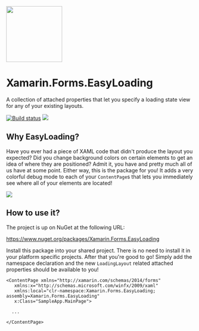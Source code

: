 <img src="https://github.com/sthewissen/Xamarin.Forms.EasyLoading/blob/master/images/icon.png" width="150px" />

# Xamarin.Forms.EasyLoading
A collection of attached properties that let you specify a loading state view for any of your existing layouts.

[![Build status](https://sthewissen.visualstudio.com/EasyLoading/_apis/build/status/EasyLoading-Deployment-CI)]() ![](https://img.shields.io/nuget/vpre/Xamarin.Forms.EasyLoading.svg)

## Why EasyLoading?

Have you ever had a piece of XAML code that didn't produce the layout you expected? Did you change background colors on certain elements to get an idea of where they are positioned? Admit it, you have and pretty much all of us have at some point. Either way, this is the package for you! It adds a very colorful debug mode to each of your `ContentPage`s that lets you immediately see where all of your elements are located!

<img src="https://raw.githubusercontent.com/sthewissen/Xamarin.Forms.EasyLoading/master/images/sample.png" />

## How to use it?

The project is up on NuGet at the following URL:

https://www.nuget.org/packages/Xamarin.Forms.EasyLoading

Install this package into your shared project. There is no need to install it in your platform specific projects. After that you're good to go! Simply add the namespace declaration and the new `LoadingLayout` related attached properties should be available to you!

```
<ContentPage xmlns="http://xamarin.com/schemas/2014/forms" 
   xmlns:x="http://schemas.microsoft.com/winfx/2009/xaml" 
   xmlns:local="clr-namespace:Xamarin.Forms.EasyLoading; assembly=Xamarin.Forms.EasyLoading" 
   x:Class="SampleApp.MainPage">
             
  ...
             
</ContentPage>
```
